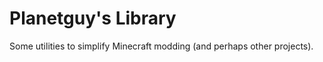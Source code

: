 Planetguy's Library
=====

Some utilities to simplify Minecraft modding (and perhaps other projects).


